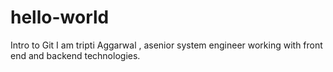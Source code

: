# hello-world
Intro to Git
I am tripti Aggarwal , asenior system engineer working with front end and backend technologies.
